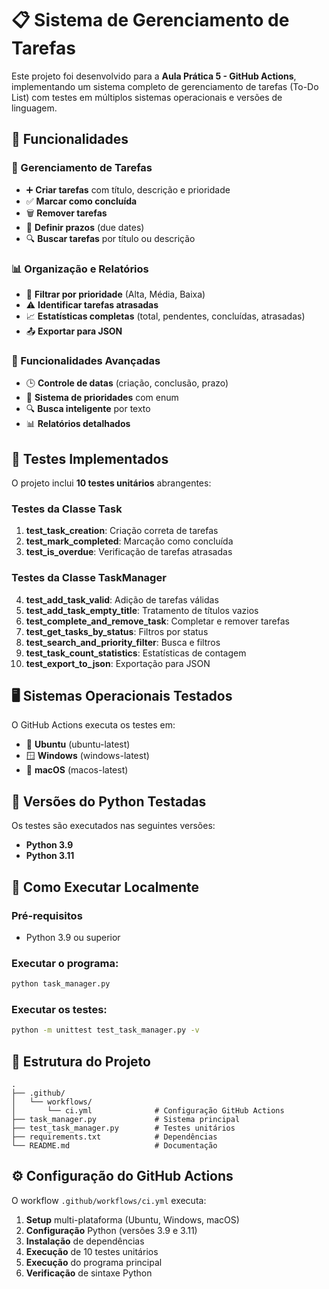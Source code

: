 # 📋 Sistema de Gerenciamento de Tarefas

Este projeto foi desenvolvido para a **Aula Prática 5 - GitHub Actions**, implementando um sistema completo de gerenciamento de tarefas (To-Do List) com testes em múltiplos sistemas operacionais e versões de linguagem.

## 🎯 Funcionalidades

### 📝 Gerenciamento de Tarefas
- ➕ **Criar tarefas** com título, descrição e prioridade
- ✅ **Marcar como concluída**
- 🗑️ **Remover tarefas**
- 📅 **Definir prazos** (due dates)
- 🔍 **Buscar tarefas** por título ou descrição

### 📊 Organização e Relatórios
- 🎯 **Filtrar por prioridade** (Alta, Média, Baixa)
- ⚠️ **Identificar tarefas atrasadas**
- 📈 **Estatísticas completas** (total, pendentes, concluídas, atrasadas)
- 📤 **Exportar para JSON**

### 🔧 Funcionalidades Avançadas
- 🕒 **Controle de datas** (criação, conclusão, prazo)
- 🎨 **Sistema de prioridades** com enum
- 🔍 **Busca inteligente** por texto
- 📊 **Relatórios detalhados**

## 🧪 Testes Implementados

O projeto inclui **10 testes unitários** abrangentes:

### Testes da Classe Task
1. **test_task_creation**: Criação correta de tarefas
2. **test_mark_completed**: Marcação como concluída
3. **test_is_overdue**: Verificação de tarefas atrasadas

### Testes da Classe TaskManager
4. **test_add_task_valid**: Adição de tarefas válidas
5. **test_add_task_empty_title**: Tratamento de títulos vazios
6. **test_complete_and_remove_task**: Completar e remover tarefas
7. **test_get_tasks_by_status**: Filtros por status
8. **test_search_and_priority_filter**: Busca e filtros
9. **test_task_count_statistics**: Estatísticas de contagem
10. **test_export_to_json**: Exportação para JSON

## 🖥️ Sistemas Operacionais Testados

O GitHub Actions executa os testes em:
- 🐧 **Ubuntu** (ubuntu-latest)
- 🪟 **Windows** (windows-latest)  
- 🍎 **macOS** (macos-latest)

## 🐍 Versões do Python Testadas

Os testes são executados nas seguintes versões:
- **Python 3.9**
- **Python 3.11**

## 🚀 Como Executar Localmente

### Pré-requisitos
- Python 3.9 ou superior

### Executar o programa:
```bash
python task_manager.py
```

### Executar os testes:
```bash
python -m unittest test_task_manager.py -v
```
## 📁 Estrutura do Projeto

```
.
├── .github/
│   └── workflows/
│       └── ci.yml              # Configuração GitHub Actions
├── task_manager.py             # Sistema principal
├── test_task_manager.py        # Testes unitários
├── requirements.txt            # Dependências
└── README.md                   # Documentação
```

## ⚙️ Configuração do GitHub Actions

O workflow `.github/workflows/ci.yml` executa:

1. **Setup** multi-plataforma (Ubuntu, Windows, macOS)
2. **Configuração** Python (versões 3.9 e 3.11)
3. **Instalação** de dependências
4. **Execução** de 10 testes unitários
5. **Execução** do programa principal
6. **Verificação** de sintaxe Python
